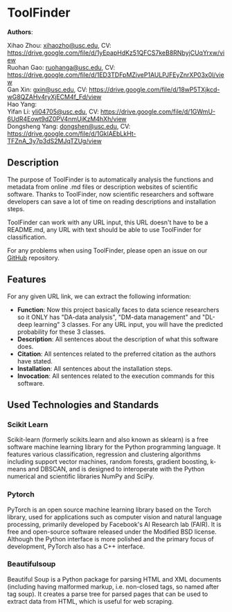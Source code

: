 # ToolFinder

<b>Authors</b>:

Xihao Zhou: xihaozho@usc.edu, CV: https://drive.google.com/file/d/1yEpapHdKz51QFCS7keB8RNbyjCUqYrxw/view  
Ruohan Gao: ruohanga@usc.edu, CV: https://drive.google.com/file/d/1ED3TDFpMZiveP1AULPJFEyZnrXP03x0l/view  
Gan Xin: gxin@usc.edu, CV: https://drive.google.com/file/d/18wP5TXjkcd-wG8QZAHv4ryXjECM4f_Fd/view  
Hao Yang:   
Yifan Li: yli04705@usc.edu, CV: https://drive.google.com/file/d/1GWmU-6UdR4Eowt9dZ0PV4nmUjKzM4hXh/view  
Dongsheng Yang: dongshen@usc.edu, CV: https://drive.google.com/file/d/1GklAEbLkHt-TFZnA_3y7p3dS2MJqTZUg/view

## Description
The purpose of ToolFinder is to automatically analysis the functions and metadata from online .md files or description websites of scientific software. Thanks to ToolFinder, now scientific researchers and software developers can save a lot of time on reading descriptions and installation steps.

ToolFinder can work with any URL input, this URL doesn't have to be a README.md, any URL with text should be able to use ToolFinder for classification.

For any problems when using ToolFinder, please open an issue on our [GitHub](https://github.com/alvinzhou66/ToolFinder/issues) repository.
## Features

For any given URL link, we can extract the following information:
- <b>Function</b>: Now this project basically faces to data science researchers so it ONLY has "DA-data analysis", "DM-data management" and "DL-deep learning" 3 classes. For any URL input, you will have the predicted probability for these 3 classes.
- <b>Description</b>: All sentences about the description of what this software does.
- <b>Citation</b>: All sentences related to the preferred citation as the authors have stated.
- <b>Installation</b>: All sentences about the installation steps.
- <b>Invocation</b>: All sentences related to the execution commands for this software.

## Used Technologies and Standards
### Scikit Learn
Scikit-learn (formerly scikits.learn and also known as sklearn) is a free software machine learning library for the Python programming language. It features various classification, regression and clustering algorithms including support vector machines, random forests, gradient boosting, k-means and DBSCAN, and is designed to interoperate with the Python numerical and scientific libraries NumPy and SciPy.
### Pytorch
PyTorch is an open source machine learning library based on the Torch library, used for applications such as computer vision and natural language processing, primarily developed by Facebook's AI Research lab (FAIR). It is free and open-source software released under the Modified BSD license. Although the Python interface is more polished and the primary focus of development, PyTorch also has a C++ interface.
### Beautifulsoup
Beautiful Soup is a Python package for parsing HTML and XML documents (including having malformed markup, i.e. non-closed tags, so named after tag soup). It creates a parse tree for parsed pages that can be used to extract data from HTML, which is useful for web scraping.

